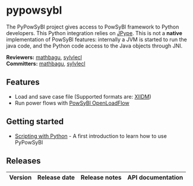 # pypowsybl
The PyPowSyBl project gives access to PowSyBl framework to Python developers. This Python integration relies on [JPype](https://github.com/jpype-project/jpype). This is not a **native** implementation of PowSyBl features: internally a JVM is started to run the java code, and the Python code access to the Java objects through JNI.

**Reviewers:** [mathbagu](https://github.com/mathbagu), [sylvlecl](https://github.com/sylvlecl)  
**Committers:** [mathbagu](https://github.com/mathbagu), [sylvlecl](https://github.com/sylvlecl)

## Features
- Load and save case file (Supported formats are: [XIIDM](../../grid/formats/xiidm.md))
- Run power flows with [PowSyBl OpenLoadFlow](../../simulation/powerflow/openlf.md)

## Getting started

- [Scripting with Python](../../developer/scripting/python.md) - A first introduction to learn how to use PyPowSyBl

## Releases

| Version | Release date | Release notes | API documentation |
| ------- | ------------ | ------------- | ----------------- |
